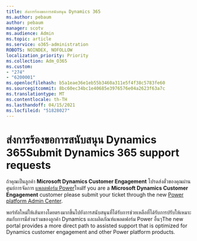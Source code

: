 ```yaml
---
title: ส่งการร้องขอการสนับสนุน Dynamics 365
ms.author: pebaum
author: pebaum
manager: scotv
ms.audience: Admin
ms.topic: article
ms.service: o365-administration
ROBOTS: NOINDEX, NOFOLLOW
localization_priority: Priority
ms.collection: Adm_O365
ms.custom:
- "274"
- "6200001"
ms.openlocfilehash: b5a1eae36e1eb55b3460a311e5f4f38c5783fe60
ms.sourcegitcommit: 8bc60ec34bc1e40685e3976576e04a2623f63a7c
ms.translationtype: MT
ms.contentlocale: th-TH
ms.lasthandoff: 04/15/2021
ms.locfileid: "51828027"
---
```

# <a name="submit-dynamics-365-support-requests"></a><span data-ttu-id="acca0-102">ส่งการร้องขอการสนับสนุน Dynamics 365</span><span class="sxs-lookup"><span data-stu-id="acca0-102">Submit Dynamics 365 support requests</span></span>

<span data-ttu-id="acca0-103">ถ้าคุณเป็นลูกค้า **Microsoft Dynamics Customer Engagement** โปรดส่งตั๋วของคุณผ่านศูนย์การจัดการ [แพลตฟอร์ม Power](https://admin.powerplatform.microsoft.com/?ref=officemodern)ใหม่</span><span class="sxs-lookup"><span data-stu-id="acca0-103">If you are a **Microsoft Dynamics Customer Engagement** customer please submit your ticket through the new [Power platform Admin Center](https://admin.powerplatform.microsoft.com/?ref=officemodern).</span></span>
  
<span data-ttu-id="acca0-104">พอร์ทัลใหม่ให้เส้นทางโดยตรงมากขึ้นไปยังการสนับสนุนที่ได้รับการช่วยเหลือที่ได้รับการปรับให้เหมาะสมกับการมีส่วนร่วมของลูกค้า Dynamics และผลิตภัณฑ์แพลตฟอร์ม Power อื่นๆ</span><span class="sxs-lookup"><span data-stu-id="acca0-104">The new portal provides a more direct path to assisted support that is optimized for Dynamics customer engagement and other Power platform products.</span></span>
  
